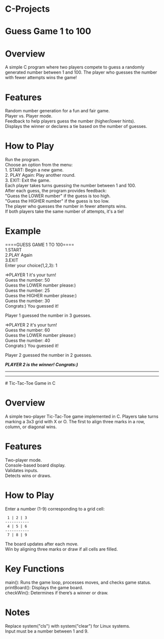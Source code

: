 # C-Projects

# Guess Game 1 to 100
# Overview
  A simple C program where two players compete to guess a randomly generated number between 1 and 100. The player who guesses the number with fewer attempts wins the game!

# Features

  Random number generation for a fun and fair game.<br>
  Player vs. Player mode.<br>
  Feedback to help players guess the number (higher/lower hints).<br>
  Displays the winner or declares a tie based on the number of guesses.<br>

# How to Play

  Run the program.<br>
  Choose an option from the menu:<br>
    1. START: Begin a new game.<br>
    2. PLAY Again: Play another round.<br>
    3. EXIT: Exit the game.<br>
  Each player takes turns guessing the number between 1 and 100.<br>
  After each guess, the program provides feedback:<br>
    "Guess the LOWER number" if the guess is too high.<br>
    "Guess the HIGHER number" if the guess is too low.<br>
  The player who guesses the number in fewer attempts wins.<br>
  If both players take the same number of attempts, it's a tie!<br>

# Example
  ====GUESS GAME 1 TO 100====<br>
  1.START<br>
  2.PLAY Again<br>
  3.EXIT<br>
  Enter your choice(1,2,3): 1<br>
  
  =>PLAYER 1 it's your turn!<br>
  Guess the number: 50<br>
  Guess the LOWER number please:)<br>
  Guess the number: 25<br>
  Guess the HIGHER number please:)<br>
  Guess the number: 30<br>
  Congrats:) You guessed it!<br>
  
  Player 1 guessed the number in 3 guesses.<br>
  
  =>PLAYER 2 it's your turn!<br>
  Guess the number: 60<br>
  Guess the LOWER number please:)<br>
  Guess the number: 40<br>
  Congrats:) You guessed it!<br>
  
  Player 2 guessed the number in 2 guesses.<br>
  
  ***PLAYER 2 is the winner! Congrats:)***<br>
<hr><hr>
# Tic-Tac-Toe Game in C

# Overview
  A simple two-player Tic-Tac-Toe game implemented in C. Players take turns marking a 3x3 grid with X or O. The first to align three marks in a row, column, or diagonal wins.

# Features
  Two-player mode.<br>
  Console-based board display.<br>
  Validates inputs.<br>
  Detects wins or draws.<br>

# How to Play
  Enter a number (1-9) corresponding to a grid cell:<br>

     1 | 2 | 3
    -----------
     4 | 5 | 6
    -----------
     7 | 8 | 9

  The board updates after each move.<br>
  Win by aligning three marks or draw if all cells are filled.<br>

# Key Functions
  main(): Runs the game loop, processes moves, and checks game status.<br>
  printBoard(): Displays the game board.<br>
  checkWin(): Determines if there’s a winner or draw.<br>

# Notes
  Replace system("cls") with system("clear") for Linux systems.<br>
  Input must be a number between 1 and 9.<br>
